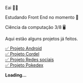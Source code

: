 Eai 🤙🏽

<p>Estudando Front End no momento 📰</p>

<p>Ciência da computação 3/8 🖥️</p>

<p>Aqui estão alguns projetos já feitos.</p>

<a href="https://joaofurlann.github.io/projeto-android/"> ✅ Projeto Android</a><br>
<a href="https://joaofurlann.github.io/projeto-cordel/"> ✅ Projeto Cordel</a><br>
<a href="https://joaofurlann.github.io/projeto-redesocial/"> ✅ Projeto Redes sociais</a><br>
<a href="https://joaofurlann.github.io/projeto-pokedexdef/"> ✅ Projeto Pokedex</a><br>

<p><strong>Loading...</strong></p>


